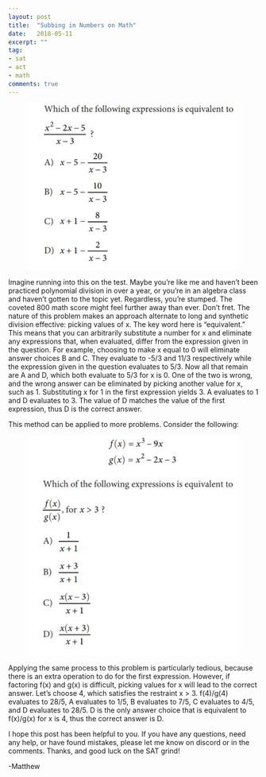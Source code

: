 ```yaml
---
layout: post
title:  "Subbing in Numbers on Math"
date:   2018-05-11
excerpt: ""
tag:
- sat
- act
- math
comments: true
---
```


<figure>
<a href="https://github.com/36ACT/MyPicture/blob/master/sub.jpg?raw=true"><img src="https://github.com/36ACT/MyPicture/blob/master/sub.jpg?raw=true"></a>
</figure>

Imagine running into this on the test. Maybe you’re like me and haven’t been practiced polynomial division in over a year, or you’re in an algebra class and haven’t gotten to the topic yet. Regardless, you’re stumped. The coveted 800 math score might feel further away than ever. Don’t fret. The nature of this problem makes an approach alternate to long and synthetic division effective: picking values of x. The key word here is “equivalent.” This means that you can arbitrarily substitute a number for x and eliminate any expressions that, when evaluated, differ from the expression given in the question. For example, choosing to make x equal to 0 will eliminate answer choices B and C. They evaluate to -5/3 and 11/3 respectively while the expression given in the question evaluates to 5/3. Now all that remain are A and D, which both evaluate to 5/3 for x is 0. One of the two is wrong, and the wrong answer can be eliminated by picking another value for x, such as 1. Substituting x for 1 in the first expression yields 3. A evaluates to 1 and D evaluates to 3. The value of D matches the value of the first expression, thus D is the correct answer. 

This method can be applied to more problems. Consider the following:

<figure>
    <a href="https://github.com/36ACT/MyPicture/blob/master/sub2.jpg?raw=true"><img src="https://github.com/36ACT/MyPicture/blob/master/sub2.jpg?raw=true"></a>
</figure>

Applying the same process to this problem is particularly tedious, because there is an extra operation to do for the first expression. However, if factoring f(x) and g(x) is difficult, picking values for x will lead to the correct answer. Let’s choose 4, which satisfies the restraint x > 3. f(4)/g(4) evaluates to 28/5, A evaluates to 1/5, B evaluates to 7/5, C evaluates to 4/5, and D evaluates to 28/5. D is the only answer choice that is equivalent to f(x)/g(x) for x is 4, thus the correct answer is D.

I hope this post has been helpful to you. If you have any questions, need any help, or have found mistakes, please let me know on discord or in the comments. Thanks, and good luck on the SAT grind!

-Matthew

